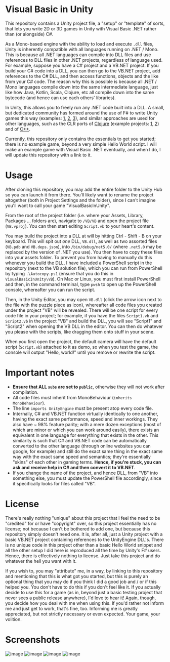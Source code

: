 # Visual Basic in Unity

This repository contains a Unity project file, a "setup" or "template" of sorts, that lets you write 2D or 3D games in Unity with Visual Basic .NET rather than (or alongside) C#.

 As a Mono-based engine with the ability to load and execute `.dll` files, Unity is inherently compatible with all languages running on .NET / Mono. This is because all .NET languages can compile into DLL files and use references to DLL files in other .NET projects, regardless of language used. For example, suppose you have a C# project and a VB.NET project. If you build your C# code into a DLL, you can then go to the VB.NET project, add references to the C# DLL, and then access functions, objects and the like from your C# code. The reason why this is possible is because all .NET / Mono languages compile down into the same intermediate language, just like how Java, Kotlin, Scala, Clojure, etc all compile down into the same bytecode (and hence can use each others' libraries).

 In Unity, this allows you to freely run any .NET code built into a DLL. A small, but dedicated community has formed around the use of F# to write Unity games this way (examples: [1](https://github.com/ChrisPritchard/2d-games-with-unity-in-fsharp), [2](https://github.com/AugustDailey/Time-Runner), [3](https://github.com/cedretaber/2d-shooting-game)), and similar approaches are used for other languages, such as the CLR ports of [Clojure](https://github.com/arcadia-unity/Arcadia) (example projects: [1](https://github.com/MysteryMachine/if-a-tree-falls-in-the-forest), [2](https://github.com/clojurecup2014/parade-route)) and of [C++](https://github.com/jacksondunstan/UnityNativeScripting). 

 Currently, this repository only contains the essentials to get you started; there is no example game, beyond a very simple Hello World script. I will make an example game with Visual Basic .NET eventually, and when I do, I will update this repository with a link to it.

 # Usage

 After cloning this repository, you may add the entire folder to the Unity Hub so you can launch it from there. You'll likely want to rename the project altogether (both in Project Settings and the folder), since I can't imagine you'll want to call your game "VisualBasicInUnity". 

 From the root of the project folder (i.e. where your Assets, Library, Packages ... folders are), navigate to `/VB/VB` and open the project file (`VB.vproj`). You can then start editing `Script.vb` to your heart's content. 

 You may build the project into a DLL at will by hitting Ctrl - Shift - B on your keyboard. This will spit out _one_ DLL, `VB.dll`, as well as two assorted files (`VB.pdb` and `VB.deps.json`), into `/bin/debug/net5.0/` (where `.net5.0` may be replaced by the version of .NET you use). You then have to copy these files into your assets folder. To prevent you from having to manually do this whenever you build the DLL, I have included a PowerShell script in the repository (next to the VB solution file), which you can run from PowerShell by typing `.\Autocopy.ps1` (ensure that you do this in `VisualBasicInUnity\VB`). On Mac or Linux, you must first install PowerShell and then, in the command terminal, type `pwsh` to open up the PowerShell console, whereafter you can run the script.
 
 Then, in the Unity Editor, you may open `VB.dll` (click the arrow icon next to the file with the puzzle piece as icon), whereafter all code files you created under the project "VB" will be revealed. There will be one script for every code file in your project; for example, if you have the files `Script1.vb` and `Script2.vb` in the project "VB" and build the DLL, you will see "Script1" and "Script2" when opening the VB DLL in the editor. You can then do whatever you please with the scripts, like dragging them onto stuff in your scene.

 When you first open the project, the default camera will have the default script (`Script.vb`) attached to it as demo, so when you test the game, the console will output "Hello, world!" until you remove or rewrite the script.

 # Important notes

- __Ensure that ALL `subs` are set to `public`__, otherwise they will not work after compilation.
- All code files must inherit from MonoBehaviour (`inherits MonoBehaviour`).
- The line `imports UnityEngine` must be present atop every code file.
- Internally, C# and VB.NET function virtually identically to one another, having the exact same performance, speed and inner workings. They also have ~ 98% feature parity; with a mere dozen exceptions (most of which are minor or which you can work around easily), there exists an equivalent in one language for everything that exists in the other. This similarity is such that C# and VB.NET code can be automatically converted to the other language (through online websites you can google, for example) and still do the exact same thing in the exact same way with the exact same speed and semantics; they're essentially "skins" of each other in gaming terms. __Hence, if you're stuck, you can ask and receive help in C# and then convert it to VB.NET__. 
- If you change the name of the project, and hence DLL, from "VB"  into something else, you must update the PowerShell file accordingly, since it specifically looks for files called "VB".

# License

There's really nothing "unique" about this project that I feel the need to be "credited" for or have "copyright" over, so this project essentially has no license; not because I can't be bothered to add one, but because this repository simply doesn't need one. It is, after all, just a Unity project with a basic VB.NET project containing references to the UnityEngine DLL's. There is no unique code in this project other than a basic Hello World snippet and all the other setup I did here is reproduced all the time by Unity's F# users. Hence, there is effectively nothing to license. Just take this project and do whatever the hell you want with it. 

If you wish to, you may "attribute" me, in a way, by linking to this repository and mentioning that this is what got you started, but this is purely an optional thing that you may do if you think I did a good job and / or if this helped you. You don't have to do this if you don't feel like it. If you actually decide to use this for a game (as in, beyond just a basic testing project that never sees a public release anywhere), I'd love to hear it! Again, though, you decide how you deal with me when using this. If you'd rather not inform me and just get to work, that's fine, too. Informing me is greatly appreciated, but not strictly necessary or even expected. Your game, your volition.

# Screenshots

![image](https://user-images.githubusercontent.com/38614982/174815755-f4847f3f-2c4f-4264-8c39-3198cda06066.png)
![image](https://user-images.githubusercontent.com/38614982/174815959-fadbad6e-cd6b-47b1-927e-228815b532bd.png)
![image](https://user-images.githubusercontent.com/38614982/174816008-01cb585d-7d1e-4611-96c6-f66a9f3844e0.png)
![image](https://user-images.githubusercontent.com/38614982/174815868-c03a0ab2-7fcd-4ac8-9ff0-d14516e805f7.png)



